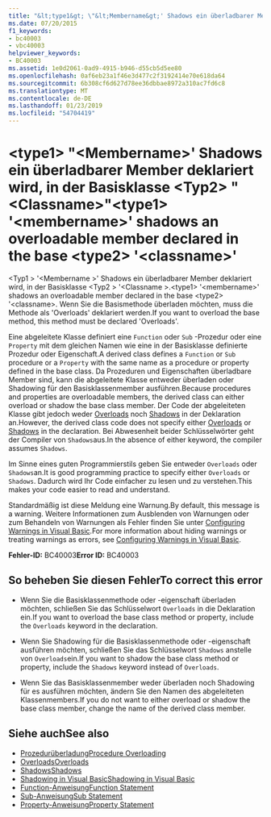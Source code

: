 ```yaml
---
title: "&lt;type1&gt; \"&lt;Membername&gt;' Shadows ein überladbarer Member deklariert wird, in der Basisklasse &lt;Typ2&gt; \"&lt;Classname&gt;\""
ms.date: 07/20/2015
f1_keywords:
- bc40003
- vbc40003
helpviewer_keywords:
- BC40003
ms.assetid: 1e0d2061-0ad9-4915-b946-d55cb5d5ee80
ms.openlocfilehash: 0af6eb23a1f46e3d477c2f3192414e70e618da64
ms.sourcegitcommit: 6b308cf6d627d78ee36dbbae8972a310ac7fd6c8
ms.translationtype: MT
ms.contentlocale: de-DE
ms.lasthandoff: 01/23/2019
ms.locfileid: "54704419"
---
```

# <a name="lttype1gt-ltmembernamegt-shadows-an-overloadable-member-declared-in-the-base-lttype2gt-ltclassnamegt"></a><span data-ttu-id="cba9c-102">&lt;type1&gt; "&lt;Membername&gt;' Shadows ein überladbarer Member deklariert wird, in der Basisklasse &lt;Typ2&gt; "&lt;Classname&gt;"</span><span class="sxs-lookup"><span data-stu-id="cba9c-102">&lt;type1&gt; '&lt;membername&gt;' shadows an overloadable member declared in the base &lt;type2&gt; '&lt;classname&gt;'</span></span>
<span data-ttu-id="cba9c-103">\<Typ1 > '\<Membername >' Shadows ein überladbarer Member deklariert wird, in der Basisklasse \<Typ2 > '\<Classname >.</span><span class="sxs-lookup"><span data-stu-id="cba9c-103">\<type1> '\<membername>' shadows an overloadable member declared in the base \<type2> '\<classname>.</span></span> <span data-ttu-id="cba9c-104">Wenn Sie die Basismethode überladen möchten, muss die Methode als 'Overloads' deklariert werden.</span><span class="sxs-lookup"><span data-stu-id="cba9c-104">If you want to overload the base method, this method must be declared 'Overloads'.</span></span>  
  
 <span data-ttu-id="cba9c-105">Eine abgeleitete Klasse definiert eine `Function` oder `Sub` -Prozedur oder eine `Property` mit dem gleichen Namen wie eine in der Basisklasse definierte Prozedur oder Eigenschaft.</span><span class="sxs-lookup"><span data-stu-id="cba9c-105">A derived class defines a `Function` or `Sub` procedure or a `Property` with the same name as a procedure or property defined in the base class.</span></span> <span data-ttu-id="cba9c-106">Da Prozeduren und Eigenschaften überladbare Member sind, kann die abgeleitete Klasse entweder überladen oder Shadowing für den Basisklassenmember ausführen.</span><span class="sxs-lookup"><span data-stu-id="cba9c-106">Because procedures and properties are overloadable members, the derived class can either overload or shadow the base class member.</span></span> <span data-ttu-id="cba9c-107">Der Code der abgeleiteten Klasse gibt jedoch weder [Overloads](../../visual-basic/language-reference/modifiers/overloads.md) noch [Shadows](../../visual-basic/language-reference/modifiers/shadows.md) in der Deklaration an.</span><span class="sxs-lookup"><span data-stu-id="cba9c-107">However, the derived class code does not specify either [Overloads](../../visual-basic/language-reference/modifiers/overloads.md) or [Shadows](../../visual-basic/language-reference/modifiers/shadows.md) in the declaration.</span></span> <span data-ttu-id="cba9c-108">Bei Abwesenheit beider Schlüsselwörter geht der Compiler von `Shadows`aus.</span><span class="sxs-lookup"><span data-stu-id="cba9c-108">In the absence of either keyword, the compiler assumes `Shadows`.</span></span>  
  
 <span data-ttu-id="cba9c-109">Im Sinne eines guten Programmierstils geben Sie entweder `Overloads` oder `Shadows`an.</span><span class="sxs-lookup"><span data-stu-id="cba9c-109">It is good programming practice to specify either `Overloads` or `Shadows`.</span></span> <span data-ttu-id="cba9c-110">Dadurch wird Ihr Code einfacher zu lesen und zu verstehen.</span><span class="sxs-lookup"><span data-stu-id="cba9c-110">This makes your code easier to read and understand.</span></span>  
  
 <span data-ttu-id="cba9c-111">Standardmäßig ist diese Meldung eine Warnung.</span><span class="sxs-lookup"><span data-stu-id="cba9c-111">By default, this message is a warning.</span></span> <span data-ttu-id="cba9c-112">Weitere Informationen zum Ausblenden von Warnungen oder zum Behandeln von Warnungen als Fehler finden Sie unter [Configuring Warnings in Visual Basic](/visualstudio/ide/configuring-warnings-in-visual-basic).</span><span class="sxs-lookup"><span data-stu-id="cba9c-112">For more information about hiding warnings or treating warnings as errors, see [Configuring Warnings in Visual Basic](/visualstudio/ide/configuring-warnings-in-visual-basic).</span></span>  
  
 <span data-ttu-id="cba9c-113">**Fehler-ID:** BC40003</span><span class="sxs-lookup"><span data-stu-id="cba9c-113">**Error ID:** BC40003</span></span>  
  
## <a name="to-correct-this-error"></a><span data-ttu-id="cba9c-114">So beheben Sie diesen Fehler</span><span class="sxs-lookup"><span data-stu-id="cba9c-114">To correct this error</span></span>  
  
-   <span data-ttu-id="cba9c-115">Wenn Sie die Basisklassenmethode oder -eigenschaft überladen möchten, schließen Sie das Schlüsselwort `Overloads` in die Deklaration ein.</span><span class="sxs-lookup"><span data-stu-id="cba9c-115">If you want to overload the base class method or property, include the `Overloads` keyword in the declaration.</span></span>  
  
-   <span data-ttu-id="cba9c-116">Wenn Sie Shadowing für die Basisklassenmethode oder -eigenschaft ausführen möchten, schließen Sie das Schlüsselwort `Shadows` anstelle von `Overloads`ein.</span><span class="sxs-lookup"><span data-stu-id="cba9c-116">If you want to shadow the base class method or property, include the `Shadows` keyword instead of `Overloads`.</span></span>  
  
-   <span data-ttu-id="cba9c-117">Wenn Sie das Basisklassenmember weder überladen noch Shadowing für es ausführen möchten, ändern Sie den Namen des abgeleiteten Klassenmembers.</span><span class="sxs-lookup"><span data-stu-id="cba9c-117">If you do not want to either overload or shadow the base class member, change the name of the derived class member.</span></span>  
  
## <a name="see-also"></a><span data-ttu-id="cba9c-118">Siehe auch</span><span class="sxs-lookup"><span data-stu-id="cba9c-118">See also</span></span>
- [<span data-ttu-id="cba9c-119">Prozedurüberladung</span><span class="sxs-lookup"><span data-stu-id="cba9c-119">Procedure Overloading</span></span>](../../visual-basic/programming-guide/language-features/procedures/procedure-overloading.md)
- [<span data-ttu-id="cba9c-120">Overloads</span><span class="sxs-lookup"><span data-stu-id="cba9c-120">Overloads</span></span>](../../visual-basic/language-reference/modifiers/overloads.md)
- [<span data-ttu-id="cba9c-121">Shadows</span><span class="sxs-lookup"><span data-stu-id="cba9c-121">Shadows</span></span>](../../visual-basic/language-reference/modifiers/shadows.md)
- [<span data-ttu-id="cba9c-122">Shadowing in Visual Basic</span><span class="sxs-lookup"><span data-stu-id="cba9c-122">Shadowing in Visual Basic</span></span>](../../visual-basic/programming-guide/language-features/declared-elements/shadowing.md)
- [<span data-ttu-id="cba9c-123">Function-Anweisung</span><span class="sxs-lookup"><span data-stu-id="cba9c-123">Function Statement</span></span>](../../visual-basic/language-reference/statements/function-statement.md)
- [<span data-ttu-id="cba9c-124">Sub-Anweisung</span><span class="sxs-lookup"><span data-stu-id="cba9c-124">Sub Statement</span></span>](../../visual-basic/language-reference/statements/sub-statement.md)
- [<span data-ttu-id="cba9c-125">Property-Anweisung</span><span class="sxs-lookup"><span data-stu-id="cba9c-125">Property Statement</span></span>](../../visual-basic/language-reference/statements/property-statement.md)
